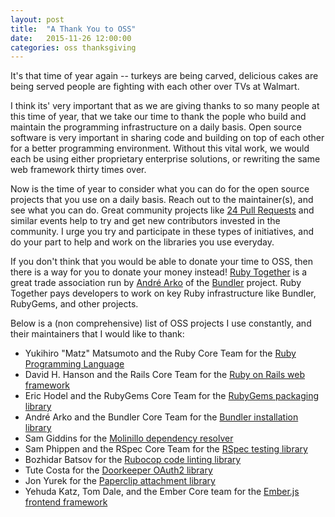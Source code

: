 ```yaml
---
layout: post
title:  "A Thank You to OSS"
date:   2015-11-26 12:00:00
categories: oss thanksgiving
---
```


It's that time of year again -- turkeys are being carved, delicious
cakes are being served people are fighting with each other over TVs at
Walmart.

I think its' very important that as we are giving thanks to so many
people at this time of year, that we take our time to thank the pople
who build and maintain the programming infrastructure on a daily basis.
Open source software is very important in sharing code and building on
top of each other for a better programming environment. Without this
vital work, we would each be using either proprietary enterprise
solutions, or rewriting the same web framework thirty times over.

Now is the time of year to consider what you can do for the open source projects
that you use on a daily basis. Reach out to the maintainer(s), and see
what you can do. Great community projects like [24 Pull
Requests](https://twitter.com/24PullRequests) and
similar events help to try and get new contributors invested in the
community. I urge you try and participate in these types of initiatives,
and do your part to help and work on the libraries you use everyday.

If you don't think that you would be able to donate your time to OSS,
then there is a way for you to donate your money instead! [Ruby
Together](https://twitter.com/rubytogether) is a great trade association
run by [André Arko](https://twitter.com/indirect) of the
[Bundler](http://bundler.io) project. Ruby Together pays developers to
work on key Ruby infrastructure like Bundler, RubyGems, and other
projects.

Below is a (non comprehensive) list of OSS projects I use constantly,
and their maintainers that I would like to thank:

* Yukihiro "Matz" Matsumoto and the Ruby Core Team for the [Ruby
  Programming Language](http://ruby-lang.org)
* David H. Hanson and the Rails Core Team for the [Ruby on Rails web
  framework](http://rubyonrails.org)
* Eric Hodel and the RubyGems Core Team for the [RubyGems packaging
  library](https://rubygems.org)
* André Arko and the Bundler Core Team for the [Bundler installation
  library](http://bundler.io)
* Sam Giddins for the [Molinillo dependency
  resolver](https://github.com/CocoaPods/Molinillo)
* Sam Phippen and the RSpec Core Team for the [RSpec testing
  library](https://github.com/rspec)
* Bozhidar Batsov for the [Rubocop code linting
  library](https://github.com/bbatsov/rubocop)
* Tute Costa for the [Doorkeeper OAuth2
  library](https://github.com/doorkeeper-gem/doorkeeper)
* Jon Yurek for the [Paperclip attachment
  library](https://github.com/thoughtbot/paperclip)
* Yehuda Katz, Tom Dale, and the Ember Core team for the [Ember.js
  frontend framework](http://emberjs.com)
